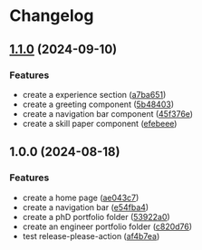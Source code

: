 # Changelog

## [1.1.0](https://github.com/ha-ccoon/haccoon-react-portfolio/compare/v1.0.0...v1.1.0) (2024-09-10)


### Features

* create a experience section ([a7ba651](https://github.com/ha-ccoon/haccoon-react-portfolio/commit/a7ba651762f131c516f455994b3aa9cb939c07a4))
* create a greeting component ([5b48403](https://github.com/ha-ccoon/haccoon-react-portfolio/commit/5b484034f46abb7cab754c6014cc55662056aca1))
* create a navigation bar component ([45f376e](https://github.com/ha-ccoon/haccoon-react-portfolio/commit/45f376ee3d33e544f09db808d8bbd11ff480bce4))
* create a skill paper component ([efebeee](https://github.com/ha-ccoon/haccoon-react-portfolio/commit/efebeee7f75affb169440111465c727f79a91026))

## 1.0.0 (2024-08-18)

### Features

- create a home page ([ae043c7](https://github.com/ha-ccoon/haccoon-react-portfolio/commit/ae043c7b8fe7d9c3b3b636948e5a4b28067c4c58))
- create a navigation bar ([e54fba4](https://github.com/ha-ccoon/haccoon-react-portfolio/commit/e54fba4e6ce90e85753efa28ae0cf09b0eea5833))
- create a phD portfolio folder ([53922a0](https://github.com/ha-ccoon/haccoon-react-portfolio/commit/53922a0fce82263e63819df876c1755acd0935a2))
- create an engineer portfolio folder ([c820d76](https://github.com/ha-ccoon/haccoon-react-portfolio/commit/c820d7676e2a92a3bbb846cbd40d9546ab785f07))
- test release-please-action ([af4b7ea](https://github.com/ha-ccoon/haccoon-react-portfolio/commit/af4b7ead4bcbbc457bca2dba104b985d15fe5fbe))
